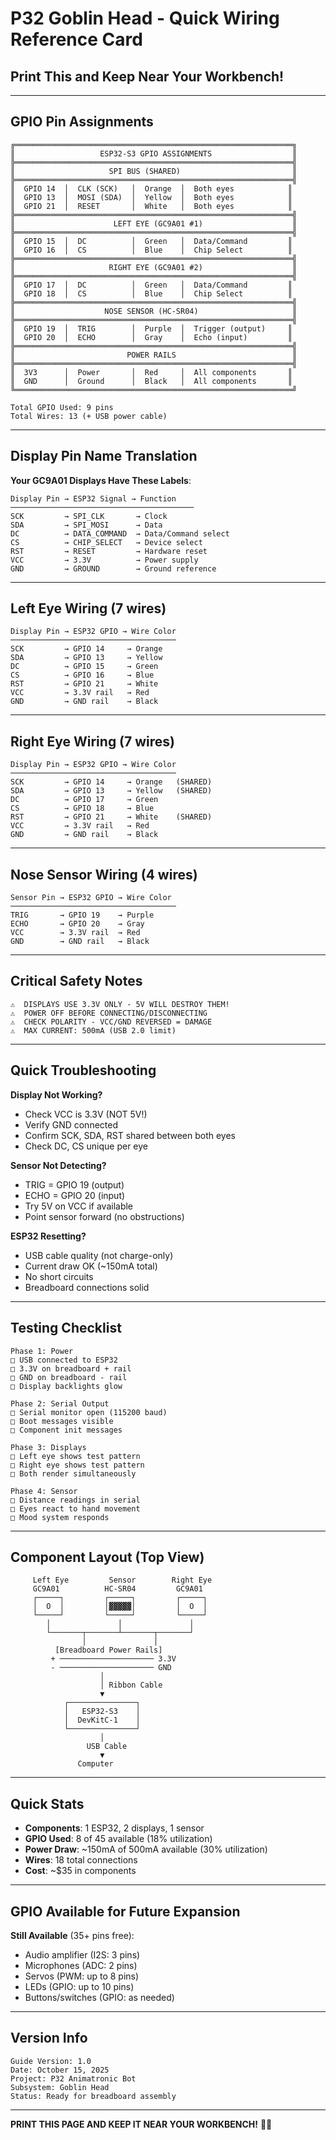 # P32 Goblin Head - Quick Wiring Reference Card
## Print This and Keep Near Your Workbench!

---

## GPIO Pin Assignments

```
╔══════════════════════════════════════════════════════════════╗
║                   ESP32-S3 GPIO ASSIGNMENTS                  ║
╠══════════════════════════════════════════════════════════════╣
║                     SPI BUS (SHARED)                         ║
╠══════════════════════════════════════════════════════════════╣
║  GPIO 14  │  CLK (SCK)   │  Orange  │  Both eyes            ║
║  GPIO 13  │  MOSI (SDA)  │  Yellow  │  Both eyes            ║
║  GPIO 21  │  RESET       │  White   │  Both eyes            ║
╠══════════════════════════════════════════════════════════════╣
║                      LEFT EYE (GC9A01 #1)                    ║
╠══════════════════════════════════════════════════════════════╣
║  GPIO 15  │  DC          │  Green   │  Data/Command         ║
║  GPIO 16  │  CS          │  Blue    │  Chip Select          ║
╠══════════════════════════════════════════════════════════════╣
║                     RIGHT EYE (GC9A01 #2)                    ║
╠══════════════════════════════════════════════════════════════╣
║  GPIO 17  │  DC          │  Green   │  Data/Command         ║
║  GPIO 18  │  CS          │  Blue    │  Chip Select          ║
╠══════════════════════════════════════════════════════════════╣
║                    NOSE SENSOR (HC-SR04)                     ║
╠══════════════════════════════════════════════════════════════╣
║  GPIO 19  │  TRIG        │  Purple  │  Trigger (output)     ║
║  GPIO 20  │  ECHO        │  Gray    │  Echo (input)         ║
╠══════════════════════════════════════════════════════════════╣
║                         POWER RAILS                          ║
╠══════════════════════════════════════════════════════════════╣
║  3V3      │  Power       │  Red     │  All components       ║
║  GND      │  Ground      │  Black   │  All components       ║
╚══════════════════════════════════════════════════════════════╝

Total GPIO Used: 9 pins
Total Wires: 13 (+ USB power cable)
```

---

## Display Pin Name Translation

**Your GC9A01 Displays Have These Labels**:

```
Display Pin → ESP32 Signal → Function
─────────────────────────────────────────
SCK         → SPI_CLK       → Clock
SDA         → SPI_MOSI      → Data
DC          → DATA_COMMAND  → Data/Command select
CS          → CHIP_SELECT   → Device select
RST         → RESET         → Hardware reset
VCC         → 3.3V          → Power supply
GND         → GROUND        → Ground reference
```

---

## Left Eye Wiring (7 wires)

```
Display Pin → ESP32 GPIO → Wire Color
─────────────────────────────────────
SCK         → GPIO 14     → Orange
SDA         → GPIO 13     → Yellow
DC          → GPIO 15     → Green
CS          → GPIO 16     → Blue
RST         → GPIO 21     → White
VCC         → 3.3V rail   → Red
GND         → GND rail    → Black
```

---

## Right Eye Wiring (7 wires)

```
Display Pin → ESP32 GPIO → Wire Color
─────────────────────────────────────
SCK         → GPIO 14     → Orange   (SHARED)
SDA         → GPIO 13     → Yellow   (SHARED)
DC          → GPIO 17     → Green
CS          → GPIO 18     → Blue
RST         → GPIO 21     → White    (SHARED)
VCC         → 3.3V rail   → Red
GND         → GND rail    → Black
```

---

## Nose Sensor Wiring (4 wires)

```
Sensor Pin → ESP32 GPIO → Wire Color
─────────────────────────────────────
TRIG       → GPIO 19    → Purple
ECHO       → GPIO 20    → Gray
VCC        → 3.3V rail  → Red
GND        → GND rail   → Black
```

---

## Critical Safety Notes

```
⚠️  DISPLAYS USE 3.3V ONLY - 5V WILL DESTROY THEM!
⚠️  POWER OFF BEFORE CONNECTING/DISCONNECTING
⚠️  CHECK POLARITY - VCC/GND REVERSED = DAMAGE
⚠️  MAX CURRENT: 500mA (USB 2.0 limit)
```

---

## Quick Troubleshooting

**Display Not Working?**
- Check VCC is 3.3V (NOT 5V!)
- Verify GND connected
- Confirm SCK, SDA, RST shared between both eyes
- Check DC, CS unique per eye

**Sensor Not Detecting?**
- TRIG = GPIO 19 (output)
- ECHO = GPIO 20 (input)
- Try 5V on VCC if available
- Point sensor forward (no obstructions)

**ESP32 Resetting?**
- USB cable quality (not charge-only)
- Current draw OK (~150mA total)
- No short circuits
- Breadboard connections solid

---

## Testing Checklist

```
Phase 1: Power
□ USB connected to ESP32
□ 3.3V on breadboard + rail
□ GND on breadboard - rail
□ Display backlights glow

Phase 2: Serial Output
□ Serial monitor open (115200 baud)
□ Boot messages visible
□ Component init messages

Phase 3: Displays
□ Left eye shows test pattern
□ Right eye shows test pattern
□ Both render simultaneously

Phase 4: Sensor
□ Distance readings in serial
□ Eyes react to hand movement
□ Mood system responds
```

---

## Component Layout (Top View)

```
     Left Eye         Sensor        Right Eye
     GC9A01          HC-SR04         GC9A01
     ┌─────┐         ┌─────┐         ┌─────┐
     │  O  │         │▓▓▓▓▓│         │  O  │
     └─────┘         └─────┘         └─────┘
        │               │               │
        └───────┬───────┴───────┬───────┘
                │               │
          [Breadboard Power Rails]
         + ───────────────────── 3.3V
         - ───────────────────── GND
                    │
                    │ Ribbon Cable
                    ▼
            ┌───────────────┐
            │   ESP32-S3    │
            │  DevKitC-1    │
            └───────────────┘
                    │
                 USB Cable
                    ▼
               Computer
```

---

## Quick Stats

- **Components**: 1 ESP32, 2 displays, 1 sensor
- **GPIO Used**: 8 of 45 available (18% utilization)
- **Power Draw**: ~150mA of 500mA available (30% utilization)
- **Wires**: 18 total connections
- **Cost**: ~$35 in components

---

## GPIO Available for Future Expansion

**Still Available** (35+ pins free):

- Audio amplifier (I2S: 3 pins)
- Microphones (ADC: 2 pins)
- Servos (PWM: up to 8 pins)
- LEDs (GPIO: up to 10 pins)
- Buttons/switches (GPIO: as needed)

---

## Version Info

```
Guide Version: 1.0
Date: October 15, 2025
Project: P32 Animatronic Bot
Subsystem: Goblin Head
Status: Ready for breadboard assembly
```

---

**PRINT THIS PAGE AND KEEP IT NEAR YOUR WORKBENCH!** 📄🔧

